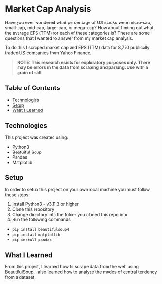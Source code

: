 # Market Cap Analysis
Have you ever wondered what percentage of US stocks were micro-cap, small-cap, mid-cap, large-cap, or mega-cap? How about finding out what the average EPS (TTM) for each of these categories is? These are some questions that I wanted to answer from my market cap analysis.

To do this I scraped market cap and EPS (TTM) data for 8,770 publically traded US companies from Yahoo Finance.

> **NOTE: This research esists for exploratory purposes only. There may be errors in the data from scraping and parsing. Use with a grain of salt**

## Table of Contents
* [Technologies](#technologies)
* [Setup](#setup)
* [What I Learned](#whatilearned)

## Technologies
This project was created using:
* Python3
* Beatuiful Soup
* Pandas
* Matplotlib

## Setup
In order to setup this project on your own local machine you must follow these steps:

1) Install Python3 - v3.11.3 or higher
2) Clone this repository
3) Change directory into the folder you cloned this repo into
4) Run the following commands
* `pip install beautifulsoup4`
* `pip install matplotlib`
* `pip install pandas`

## What I Learned
From this project, I learned how to scrape data from the web using BeautifulSoup. I also learned how to analyze the modes of central tendency from a dataset.
